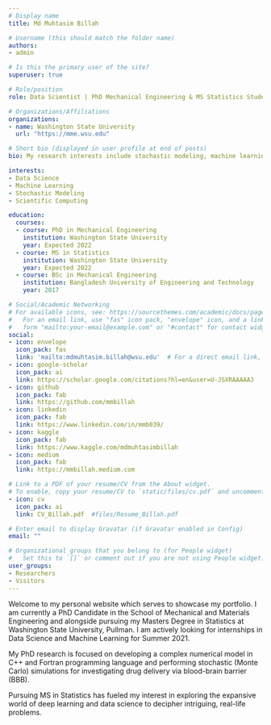 ```yaml
---
# Display name
title: Md Muhtasim Billah

# Username (this should match the folder name)
authors:
- admin

# Is this the primary user of the site?
superuser: true

# Role/position
role: Data Scientist | PhD Mechanical Engineering & MS Statistics Student

# Organizations/Affiliations
organizations:
- name: Washington State University
  url: "https://mme.wsu.edu"

# Short bio (displayed in user profile at end of posts)
bio: My research interests include stochastic modeling, machine learning and data science.

interests:
- Data Science
- Machine Learning
- Stochastic Modeling
- Scientific Computing

education:
  courses:
  - course: PhD in Mechanical Engineering
    institution: Washington State University
    year: Expected 2022
  - course: MS in Statistics
    institution: Washington State University 
    year: Expected 2022
  - course: BSc in Mechanical Engineering
    institution: Bangladesh University of Engineering and Technology
    year: 2017

# Social/Academic Networking
# For available icons, see: https://sourcethemes.com/academic/docs/page-builder/#icons
#   For an email link, use "fas" icon pack, "envelope" icon, and a link in the
#   form "mailto:your-email@example.com" or "#contact" for contact widget.
social:
- icon: envelope
  icon_pack: fas
  link: 'mailto:mdmuhtasim.billah@wsu.edu'  # For a direct email link, use "mailto:test@example.org".
- icon: google-scholar
  icon_pack: ai
  link: https://scholar.google.com/citations?hl=en&user=U-JSXRAAAAAJ
- icon: github
  icon_pack: fab
  link: https://github.com/mmbillah 
- icon: linkedin
  icon_pack: fab
  link: https://www.linkedin.com/in/mmb039/
- icon: kaggle
  icon_pack: fab
  link: https://www.kaggle.com/mdmuhtasimbillah
- icon: medium
  icon_pack: fab
  link: https://mmbillah.medium.com

# Link to a PDF of your resume/CV from the About widget.
# To enable, copy your resume/CV to `static/files/cv.pdf` and uncomment the lines below.
- icon: cv
  icon_pack: ai
  link: CV_Billah.pdf  #files/Resume_Billah.pdf

# Enter email to display Gravatar (if Gravatar enabled in Config)
email: ""

# Organizational groups that you belong to (for People widget)
#   Set this to `[]` or comment out if you are not using People widget.
user_groups:
- Researchers
- Visitors
---
```


Welcome to my personal website which serves to showcase my portfolio. I am currently a PhD Candidate in the School of Mechanical and Materials Engineering and alongside pursuing my Masters Degree in Statistics at Washington State University, Pullman. I am actively looking for internships in Data Science and Machine Learning for Summer 2021.

My PhD research is focused on developing a complex numerical model in C++ and Fortran programming language and performing stochastic (Monte Carlo) simulations for investigating drug delivery via blood-brain barrier (BBB).

Pursuing MS in Statistics has fueled my interest in exploring the expansive world of deep learning and data science to decipher intriguing, real-life problems. 
